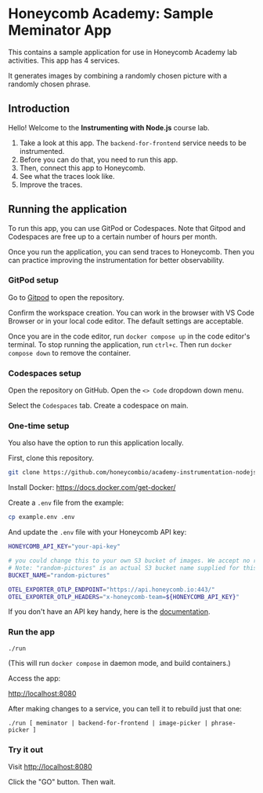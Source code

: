 
# Honeycomb Academy: Sample Meminator App

This contains a sample application for use in Honeycomb Academy lab activities. This app has 4 services.  

It generates images by combining a randomly chosen picture with a randomly chosen phrase.

## Introduction

Hello! Welcome to the **Instrumenting with Node.js** course lab.

1. Take a look at this app. The `backend-for-frontend` service needs to be instrumented.
2. Before you can do that, you need to run this app. 
3. Then, connect this app to Honeycomb.
4. See what the traces look like.
5. Improve the traces.


## Running the application

To run this app, you can use GitPod or Codespaces. Note that Gitpod and Codespaces are free up to a certain number of hours per month. 

Once you run the application, you can send traces to Honeycomb. Then you can practice improving the instrumentation for better observability. 


### GitPod setup

Go to [Gitpod](https://gitpod.io/#https://github.com/honeycombio/academy-instrumentation-nodejs) to open the repository.

Confirm the workspace creation. You can work in the browser with VS Code Browser or in your local code editor. The default settings are acceptable. 

Once you are in the code editor, run `docker compose up` in the code editor's terminal. To stop running the application, run `ctrl+c`. Then run `docker compose down` to remove the container.

### Codespaces setup

Open the repository on GitHub. Open the `<> Code` dropdown down menu. 

Select the `Codespaces` tab. Create a codespace on main. 


### One-time setup

You also have the option to run this application locally. 

First, clone this repository.

```bash
git clone https://github.com/honeycombio/academy-instrumentation-nodejs
```

Install Docker: https://docs.docker.com/get-docker/

Create a `.env` file from the example:
```bash
cp example.env .env
```

And update the `.env` file with your Honeycomb API key:
```bash
HONEYCOMB_API_KEY="your-api-key"

# you could change this to your own S3 bucket of images. We accept no responsibility for the outcome.
# Note: "random-pictures" is an actual S3 bucket name supplied for this course, filled with SFW meme images
BUCKET_NAME="random-pictures"

OTEL_EXPORTER_OTLP_ENDPOINT="https://api.honeycomb.io:443/"
OTEL_EXPORTER_OTLP_HEADERS="x-honeycomb-team=${HONEYCOMB_API_KEY}"
```

If you don't have an API key handy, here is the [documentation](https://docs.honeycomb.io/get-started/configure/environments/manage-api-keys/#create-api-key).


### Run the app

`./run`

(This will run `docker compose` in daemon mode, and build containers.)

Access the app:

[http://localhost:8080]()

After making changes to a service, you can tell it to rebuild just that one:

`./run [ meminator | backend-for-frontend | image-picker | phrase-picker ]`

### Try it out

Visit [http://localhost:8080]()

Click the "GO" button. Then wait.
